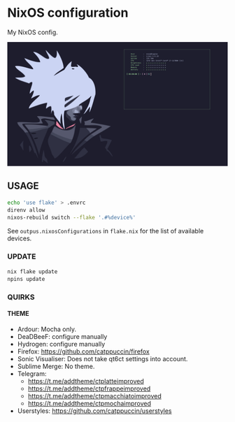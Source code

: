 # NixOS configuration

My NixOS config.

![preview](./resources/preview.png)

## USAGE

```sh
echo 'use flake' > .envrc
direnv allow
nixos-rebuild switch --flake '.#%device%'
```

See `outpus.nixosConfigurations` in `flake.nix` for the list of available devices.

### UPDATE

```sh
nix flake update
npins update
```

### QUIRKS

#### THEME

- Ardour: Mocha only.
- DeaDBeeF: configure manually
- Hydrogen: configure manually
- Firefox: https://github.com/catppuccin/firefox
- Sonic Visualiser: Does not take qt6ct settings into account.
- Sublime Merge: No theme.
- Telegram:
    - https://t.me/addtheme/ctplatteimproved
    - https://t.me/addtheme/ctpfrappeimproved
    - https://t.me/addtheme/ctpmacchiatoimproved
    - https://t.me/addtheme/ctpmochaimproved
- Userstyles: https://github.com/catppuccin/userstyles
